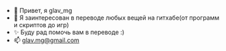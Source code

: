 

- 👋 Привет, я glav_mg
- 👀 Я заинтересован в переводе любых вещей на гитхабе(от программ и скриптов до игр)
- ✨ Буду рад помочь вам в переводе :)
- 📫 glav.mg@gmail.com

<!---
glav-mg/glav-mg is a ✨ special ✨ repository because its `README.md` (this file) appears on your GitHub profile.
You can click the Preview link to take a look at your changes.
--->
